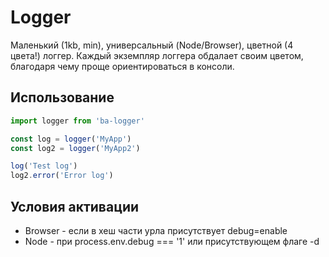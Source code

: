 # Logger
Маленький (1kb, min), универсальный (Node/Browser), цветной (4 цвета!) логгер. Каждый экземпляр логгера обдалает своим цветом, благодаря чему проще ориентироваться в консоли.

## Использование
```js
import logger from 'ba-logger'

const log = logger('MyApp')
const log2 = logger('MyApp2')

log('Test log')
log2.error('Error log')
```

## Условия активации
- Browser - если в хеш части урла присутствует debug=enable
- Node - при process.env.debug === '1' или присутствующем флаге -d